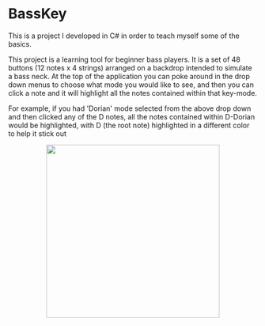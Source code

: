 # BassKey

This is a project I developed in C# in order to teach myself some of the basics.

This project is a learning tool for beginner bass players. It is a set of 48 buttons (12 notes x 4 strings) arranged on a backdrop
intended to simulate a bass neck. At the top of the application you can poke around in the drop down menus to choose what mode
you would like to see, and then you can click a note and it will highlight all the notes contained within that key-mode.

For example, if you had 'Dorian' mode selected from the above drop down and then clicked any of the D notes, all the notes contained
within D-Dorian would be highlighted, with D (the root note) highlighted in a different color to help it stick out

<p align="center">
  <img src="https://i.imgur.com/cRcEWih.png" width="350"/>
</p>

